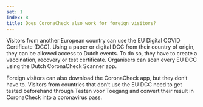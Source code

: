 ```yaml
---
set: 1
index: 8
title: Does CoronaCheck also work for foreign visitors?
---
```

Visitors from another European country can use the EU Digital COVID Certificate (DCC). Using a paper or digital DCC from their country of origin, they can be allowed access to Dutch events. To do so, they have to create a vaccination, recovery or test certificate. Organisers can scan every EU DCC using the Dutch CoronaCheck Scanner app. 

Foreign visitors can also download the CoronaCheck app, but they don’t have to. Visitors from countries that don’t use the EU DCC need to get tested beforehand through Testen voor Toegang and convert their result in CoronaCheck into a coronavirus pass.

